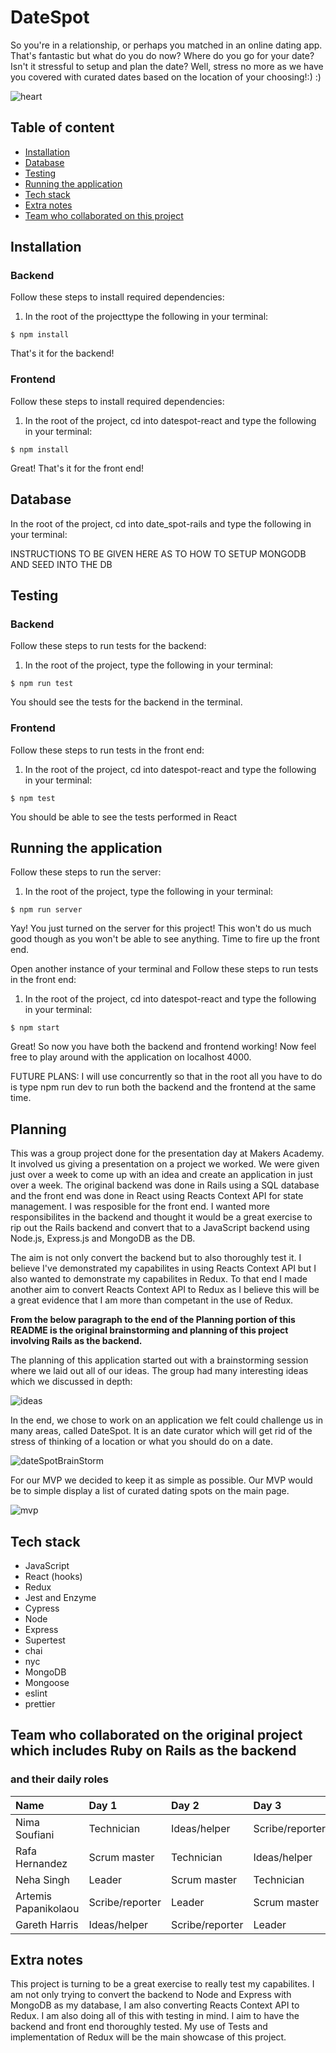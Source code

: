 # DateSpot

So you're in a relationship, or perhaps you matched in an online dating app. That's fantastic but what do you do now? Where do you go for your date? Isn't it stressful to setup and plan the date? Well, stress no more as we have you covered with curated dates based on the location of your choosing!:) :)

![heart](https://raw.githubusercontent.com/rafahg/travel-final-project/master/images/logo.jpg)

## Table of content

- [Installation](#installation)
- [Database](#database)
- [Testing](#testing)
- [Running the application](#running-the-application)
- [Tech stack](#tech-stack)
- [Extra notes](#extra-notes)
- [Team who collaborated on this project](#team-who-collaborated-on-this-project)

## Installation

### Backend

Follow these steps to install required dependencies:

1. In the root of the projecttype the following in your terminal:

```
$ npm install
```

That's it for the backend!

### Frontend

Follow these steps to install required dependencies:

1. In the root of the project, cd into datespot-react and type the following in your terminal:

```
$ npm install
```

Great! That's it for the front end!

## Database
In the root of the project, cd into date_spot-rails and type the following in your terminal:

INSTRUCTIONS TO BE GIVEN HERE AS TO HOW TO SETUP MONGODB AND SEED INTO THE DB

## Testing

### Backend

Follow these steps to run tests for the backend:

1. In the root of the project, type the following in your terminal:

```
$ npm run test
```

You should see the tests for the backend in the terminal.

### Frontend

Follow these steps to run tests in the front end:

1. In the root of the project, cd into datespot-react and type the following in your terminal:

```
$ npm test
```

You should be able to see the tests performed in React

## Running the application

Follow these steps to run the server:

1. In the root of the project, type the following in your terminal:

```
$ npm run server
```

Yay! You just turned on the server for this project! This won't do us much good though as you won't be able to see anything. Time to fire up the front end.

Open another instance of your terminal and Follow these steps to run tests in the front end:

1. In the root of the project, cd into datespot-react and type the following in your terminal:

```
$ npm start
```

Great! So now you have both the backend and frontend working! Now feel free to play around with the application on localhost 4000.

FUTURE PLANS: I will use concurrently so that in the root all you have to do is type npm run dev to run both the backend and the frontend at the same time.

## Planning

This was a group project done for the presentation day at Makers Academy. It involved us giving a presentation on a project we worked. We were given just over a week to come up with an idea and create an application in just over a week. The original backend was done in Rails using a SQL database and the front end was done in React using Reacts Context API for state management. I was resposible for the front end. I wanted more responsibilites in the backend and thought it would be a great exercise to rip out the Rails backend and convert that to a JavaScript backend using Node.js, Express.js and MongoDB as the DB. 

The aim is not only convert the backend but to also thoroughly test it. I believe I've demonstrated my capabilites in using Reacts Context API but I also wanted to demonstrate my capabilites in Redux. To that end I made another aim to convert Reacts Context API to Redux as I believe this will be a great evidence that I am more than competant in the use of Redux.

**From the below paragraph to the end of the Planning portion of this README is the original brainstorming and planning of this project involving Rails as the backend.**

The planning of this application started out with a brainstorming session where we laid out all of our ideas. The group had many interesting ideas which we discussed in depth:

![ideas](https://raw.githubusercontent.com/rafahg/travel-final-project/master/images/ideas.png)

In the end, we chose to work on an application we felt could challenge us in many areas, called DateSpot. It is an date curator which will get rid of the stress of thinking of a location or what you should do on a date.

![dateSpotBrainStorm](https://raw.githubusercontent.com/rafahg/travel-final-project/master/images/dateSpotBrainStorm.png)

For our MVP we decided to keep it as simple as possible. Our MVP would be to simple display a list of curated dating spots on the main page.

![mvp](https://raw.githubusercontent.com/rafahg/travel-final-project/master/images/mvp.png)

## Tech stack

- JavaScript
- React (hooks)
- Redux
- Jest and Enzyme
- Cypress
- Node
- Express
- Supertest
- chai
- nyc
- MongoDB
- Mongoose
- eslint
- prettier

## Team who collaborated on the original project which includes Ruby on Rails as the backend

### and their daily roles

| Name                 | Day 1           | Day 2           | Day 3           | Day 4           | Day 5           |
| :------------------- | :-------------- | :-------------- | :-------------- | :-------------- | :-------------- |
| Nima Soufiani        | Technician      | Ideas/helper    | Scribe/reporter | Leader          | Scrum master    |
| Rafa Hernandez       | Scrum master    | Technician      | Ideas/helper    | Scribe/reporter | Leader          |
| Neha Singh           | Leader          | Scrum master    | Technician      | Ideas/helper    | Scribe/reporter |
| Artemis Papanikolaou | Scribe/reporter | Leader          | Scrum master    | Technician      | Ideas/helper    |
| Gareth Harris        | Ideas/helper    | Scribe/reporter | Leader          | Scrum master    | Technician      |

## Extra notes

This project is turning to be a great exercise to really test my capabilites. I am not only trying to convert the backend to Node and Express with MongoDB as my database, I am also converting Reacts Context API to Redux. I am also doing all of this with testing in mind. I aim to have the backend and front end thoroughly tested. My use of Tests and implementation of Redux will be the main showcase of this project.
